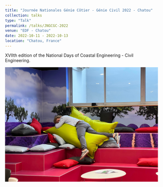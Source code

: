 ```yaml
---
title: "Journée Nationales Génie Côtier - Génie Civil 2022 - Chatou"
collection: talks
type: "Talk"
permalink: /talks/JNGCGC-2022
venue: "EDF - Chatou"
date: 2022-10-11 - 2022-10-13 
location: "Chatou, France"
---
```


XVIIth edition of the National Days of Coastal Engineering - Civil Engineering.

![Editing a markdown file for a talk](/images/gcgc_1.jpg)
